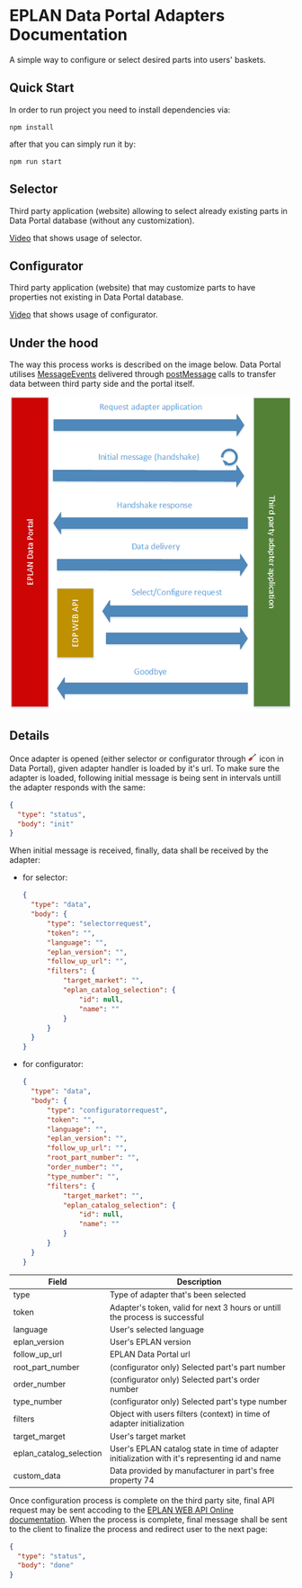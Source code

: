 EPLAN Data Portal Adapters Documentation
===

 A simple way to configure or select desired parts into users' baskets.
 
 Quick Start
 ---
 In order to run project you need to install dependencies via:
 ```
 npm install
 ```
 after that you can simply run it by:
 ```
 npm run start
 ```
 
 Selector
 ---
 Third party application (website) allowing to select already existing parts in Data Portal database (without any customization).

 [Video](resources/selector.mp4) that shows usage of selector.

 Configurator
 ---
 Third party application (website) that may customize parts to have properties not existing in Data Portal database.

 [Video](resources/configurator.mp4) that shows usage of configurator.

Under the hood
---
 The way this process works is described on the image below.
 Data Portal utilises [MessageEvents](https://developer.mozilla.org/en-US/docs/Web/API/MessageEvent)
 delivered through [postMessage](https://developer.mozilla.org/en-US/docs/Web/API/Window/postMessage) calls to transfer data between third party side and the portal itself.

 ![Flow](resources/flow.png)

Details
---
 Once adapter is opened (either selector or configurator through ![ScrewDriver](resources/screwdriver.png) icon in Data Portal),
  given adapter handler is loaded by it's url. To make sure the adapter is loaded, following initial message is being sent in intervals untill the adapter responds with the same:
 ```json
 {
   "type": "status",
   "body": "init"
 }
 ```

 When initial message is received, finally, data shall be received by the adapter:
  * for selector:
     ```json
     {
       "type": "data",
       "body": {
           "type": "selectorrequest",
           "token": "",
           "language": "",
           "eplan_version": "",
           "follow_up_url": "",
           "filters": {
               "target_market": "",
               "eplan_catalog_selection": {
                   "id": null,
                   "name": ""
               }
           }
       }
     }
     ```
  * for configurator:
     ```json
     {
       "type": "data",
       "body": {
           "type": "configuratorrequest",
           "token": "",
           "language": "",
           "eplan_version": "",
           "follow_up_url": "",
           "root_part_number": "",
           "order_number": "",
           "type_number": "",
           "filters": {
               "target_market": "",
               "eplan_catalog_selection": {
                   "id": null,
                   "name": ""
               }
           }
       }
     }
     ```

| Field | Description |
| ----- | ----------- |
| type | Type of adapter that's been selected |
| token | Adapter's token, valid for next 3 hours or untill the process is successful |
| language | User's selected language |
| eplan_version | User's EPLAN version |
| follow_up_url | EPLAN Data Portal url |
| root_part_number | (configurator only) Selected part's part number |
| order_number | (configurator only) Selected part's order number |
| type_number | (configurator only) Selected part's type number |
| filters | Object with users filters (context) in time of adapter initialization |
| target_marget | User's target market |
| eplan_catalog_selection | User's EPLAN catalog state in time of adapter initialization with it's representing id and name |
| custom_data | Data provided by manufacturer in part's free property 74 |

Once configuration process is complete on the third party site, final API request may be sent accoding to the
[EPLAN WEB API Online documentation](http://eplandata.de/portal/api/doc/).
When the process is complete, final message shall be sent to the client to finalize the process and redirect user to
the next page:
```json
{
  "type": "status",
  "body": "done"
}
```

